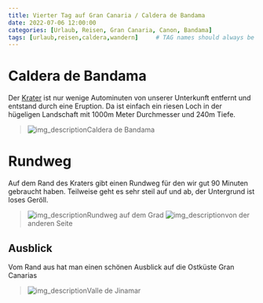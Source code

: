 ```yaml
---
title: Vierter Tag auf Gran Canaria / Caldera de Bandama
date: 2022-07-06 12:00:00
categories: [Urlaub, Reisen, Gran Canaria, Canon, Bandama]
tags: [urlaub,reisen,caldera,wandern]     # TAG names should always be lowercase
---
```

# Caldera de Bandama
 Der [Krater](https://maps.apple.com/?address=Bandama%20Caldera,%2035319%20Santa%20Br%C3%ADgida,%20Palmas,%20Spain&auid=14135750533797734673&ll=28.032691,-15.455336&lsp=9902&q=Naturpark%20Bandama&_ext=CjIKBQgEEM4BCgQIBRADCgQIBhBzCgQIChAACgQIUhAHCgQIVRAMCgQIWRAGCgUIpAEQARIkKV95kJ4iBzxAMY5nhkMl7C7AOSI+ZlalCTxAQZ/4e3PJ5i7A) ist nur wenige Autominuten von unserer Unterkunft entfernt und entstand durch eine Eruption. Da ist einfach ein riesen Loch in der hügeligen Landschaft mit 1000m Meter Durchmesser und 240m Tiefe.
 >![img_description](https://images.cstrube.de/web/blog/grancanaria/Gran_Canaria_bandama_crater-4205.jpg)Caldera de Bandama

# Rundweg
Auf dem Rand des Kraters gibt einen Rundweg für den wir gut 90 Minuten gebraucht haben. Teilweise geht es sehr steil auf und ab, der Untergrund ist loses Geröll. 
>![img_description](https://images.cstrube.de/web/blog/grancanaria/Gran_Canaria_bandama_crater-4203.jpg)Rundweg auf dem Grad
>![img_description](https://images.cstrube.de/web/blog/grancanaria/Gran_Canaria_bandama_crater-4235.jpg)von der anderen Seite
## Ausblick
Vom Rand aus hat man einen schönen Ausblick auf die Ostküste Gran Canarias
>![img_description](https://images.cstrube.de/web/blog/grancanaria/Gran_Canaria_bandama_crater-4231.jpg)Valle de Jinamar

